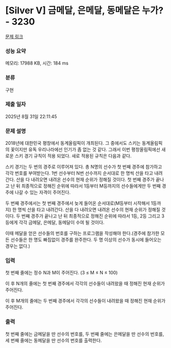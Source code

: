 # [Silver V] 금메달, 은메달, 동메달은 누가? - 3230 

[문제 링크](https://www.acmicpc.net/problem/3230) 

### 성능 요약

메모리: 17988 KB, 시간: 184 ms

### 분류

구현

### 제출 일자

2025년 8월 31일 22:11:45

### 문제 설명

<p>2018년에 대한민국 평창에서 동계올림픽이 개최된다. 그 중에서도 스키는 동계올림픽의 꽃이지만 유독 우리나라에선 인기가 좀 없는 것 같다. 그래서 이번 평창올림픽에선 새로운 스키 경기 규칙이 적용 되었다. 새로 적용된 규칙은 다음과 같다.</p>

<p>스키 경기는 두 번의 경주로 이루어져 있다. 총 N명의 선수가 첫 번째 경주에 참가하고 각각 번호를 부여받는다. 1번 선수부터 N번 선수까지 순서대로 한 명씩 산을 타고 내려간다. 산을 다 내려오면 내려온 선수의 현재 순위가 정해질 것이다. 첫 번째 경주가 끝나고 난 뒤 최종적으로 정해진 순위에 따라서 1등부터 M등까지의 선수들에게만 두 번째 경주에 나갈 수 있는 자격이 주어진다. </p>

<p>두 번째 경주에서는 첫 번째 경주에서 늦게 들어온 순서대로(M등부터 시작해서 1등까지) 한 명씩 산을 타고 내려간다. 산을 다 내려오면 내려온 선수의 현재 순위가 정해질 것이다. 두 번째 경주가 끝나고 난 뒤 최종적으로 정해진 순위에 따라서 1등, 2등 그리고 3등에게 각각 금메달, 은메달, 동메달이 수여 될 것이다.</p>

<p>이때 메달을 얻은 선수들의 번호를 구하는 프로그램을 작성해야 한다.(경주에 참가한 모든 선수들은 한 명도 빠짐없이 경주를 완주한다. 두 명 이상의 선수가 동시에 들어오는 경우는 없다.)</p>

### 입력 

 <p>첫 번째 줄에는 정수 N과 M이 주어진다. (3 ≤ M ≤ N ≤ 100)</p>

<p>이 후 N개의 줄에는 첫 번째 경주에서 각각의 선수들이 내려왔을 때 정해진 현재 순위가 주어진다.</p>

<p>이 후 M개의 줄에는 두 번째 경주에서 각각의 선수들이 내려왔을 때 정해진 현재 순위가 주어진다.</p>

### 출력 

 <p>첫 번째 줄에는 금메달을 딴 선수의 번호를, 두 번째 줄에는 은메달을 딴 선수의 번호를, 세 번째 줄에는 동메달을 딴 선수의 번호를 출력한다.</p>

